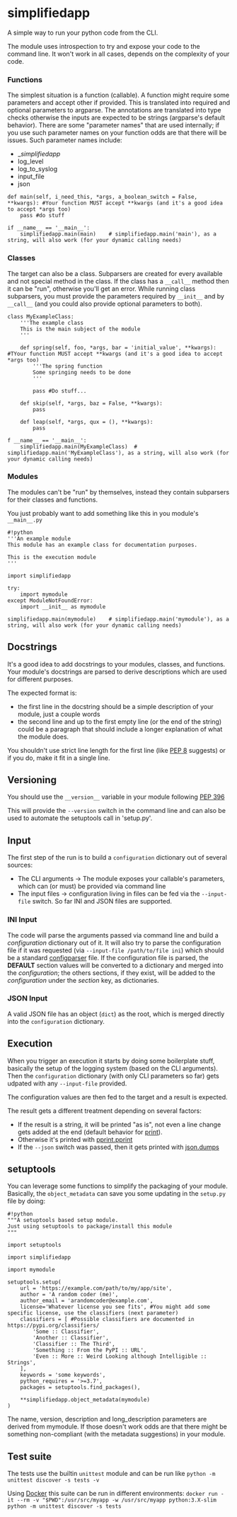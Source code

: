 # simplifiedapp

A simple way to run your python code from the CLI.

The module uses introspection to try and expose your code to the command line. It won't work in all cases, depends on the complexity of your code.

### Functions

The simplest situation is a function (callable). A function might require some parameters and accept other if provided. This is translated into required and optional parameters to argparse. The annotations are translated into type checks otherwise the inputs are expected to be strings (argparse's default behavior). There are some "parameter names" that are used internally; if you use such parameter names on your function odds are that there will be issues. Such parameter names include:
- __simplifiedapp_
- log_level
- log_to_syslog
- input_file
- json

```
def main(self, i_need_this, *args, a_boolean_switch = False, **kwargs): #Your function MUST accept **kwargs (and it's a good idea to accept *args too)
	pass #do stuff

if __name__ == '__main__':
	simplifiedapp.main(main)	# simplifiedapp.main('main'), as a string, will also work (for your dynamic calling needs)
```

### Classes

The target can also be a class. Subparsers are created for every available and not special method in the class. If the class has a `__call__` method then it can be "run", otherwise you'll get an error. While running class subparsers, you must provide the parameters required by `__init__` and by `__call__` (and you could also provide optional parameters to both).

```
class MyExampleClass:
	'''The example class
	This is the main subject of the module
	'''
	
	def spring(self, foo, *args, bar = 'initial_value', **kwargs): #TYour function MUST accept **kwargs (and it's a good idea to accept *args too)
		'''The spring function
		Some springing needs to be done
		'''
		
		pass #Do stuff...
		
	def skip(self, *args, baz = False, **kwargs):
		pass
		
	def leap(self, *args, qux = (), **kwargs):
		pass

f __name__ == '__main__':
	simplifiedapp.main(MyExampleClass)	# simplifiedapp.main('MyExampleClass'), as a string, will also work (for your dynamic calling needs)
```

### Modules

The modules can't be "run" by themselves, instead they contain subparsers for their classes and functions.

You just probably want to add something like this in you module's `__main__.py`


```
#!python
'''An example module
This module has an example class for documentation purposes.

This is the execution module
'''

import simplifiedapp

try:
	import mymodule
except ModuleNotFoundError:
	import __init__ as mymodule

simplifiedapp.main(mymodule)	# simplifiedapp.main('mymodule'), as a string, will also work (for your dynamic calling needs)
```

## Docstrings

It's a good idea to add docstrings to your modules, classes, and functions. Your module's docstrings are parsed to derive descriptions which are used for different purposes. 

The expected format is:
- the first line in the docstring should be a simple description of your module, just a couple words
- the second line and up to the first empty line (or the end of the string) could be a paragraph that should include a longer explanation of what the module does.

You shouldn't use strict line length for the first line (like [PEP 8](https://www.python.org/dev/peps/pep-0008/) suggests) or if you do, make it fit in a single line.

## Versioning

You should use the `__version__` variable in your module following [PEP 396](https://www.python.org/dev/peps/pep-0396/)

This will provide the `--version` switch in the command line and can also be used to automate the setuptools call in 'setup.py'.

## Input

The first step of the run is to build a `configuration` dictionary out of several sources:
- The CLI arguments -> The module exposes your callable's parameters, which can (or must) be provided via command line
- The input files -> configuration living in files can be fed via the `--input-file` switch. So far INI and JSON files are supported.

### INI Input

The code will parse the arguments passed via command line and build a *configuration* dictionary out of it. It will also try to parse the configuration file if it was requested (via `--input-file /path/to/file ini`) which should be a standard [configparser](https://docs.python.org/dev/library/configparser.html) file. If the configuration file is parsed, the **DEFAULT** section values will be converted to a dictionary and merged into the *configuration*; the others sections, if they exist, will be added to the *configuration* under the *section* key, as dictionaries.

### JSON Input

A valid JSON file has an object (`dict`) as the root, which is merged directly into the `configuration` dictionary.

## Execution

When you trigger an execution it starts by doing some boilerplate stuff, basically the setup of the logging system (based on the CLI arguments). Then the `configuration` dictionary (with only CLI parameters so far) gets udpated with any `--input-file` provided.

The configuration values are then fed to the target and a result is expected.

The result gets a different treatment depending on several factors:
- If the result is a string, it will be printed "as is", not even a line change gets added at the end (default behavior for [print](https://docs.python.org/3/library/functions.html#print)).
- Otherwise it's printed with [pprint.pprint](https://docs.python.org/dev/library/pprint.html#pprint.pprint)
- If the `--json` switch was passed, then it gets printed with [json.dumps](https://docs.python.org/dev/library/json.html#json.dumps)

## setuptools

You can leverage some functions to simplify the packaging of your module. Basically, the `object_metadata` can save you some updating in the `setup.py` file by doing:

```
#!python
"""A setuptools based setup module.
Just using setuptools to package/install this module
"""

import setuptools

import simplifiedapp

import mymodule

setuptools.setup(
	url = 'https://example.com/path/to/my/app/site',
	author = 'A random coder (me)',
	author_email = 'arandomcoder@example.com',
	license='Whatever license you see fits', #You might add some specific license, use the classifiers (next parameter)
	classifiers = [	#Possible classifiers are documented in https://pypi.org/classifiers/
		'Some :: Classifier',
		'Another :: Classifier',
		'Classifier :: The Third',
		'Something :: From the PyPI :: URL',
		'Even :: More :: Weird Looking although Intelligible :: Strings',
	],
	keywords = 'some keywords',
	python_requires = '>=3.7',
	packages = setuptools.find_packages(),
	
	**simplifiedapp.object_metadata(mymodule)
)
```

The name, version, description and long_description parameters are derived from mymodule. If those doesn't work odds are that there might be something non-compliant (with the metadata suggestions) in your module.

## Test suite

The tests use the builtin `unittest` module and can be run like `python -m unittest discover -s tests -v`

Using [Docker](https://www.docker.com/) this suite can be run in different environments:
`docker run -it --rm -v "$PWD":/usr/src/myapp -w /usr/src/myapp python:3.X-slim python -m unittest discover -s tests`
